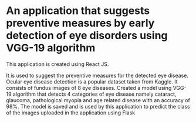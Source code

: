 # An application that suggests preventive measures by early detection of eye disorders using VGG-19 algorithm

This application is created using React JS. 

It is used to suggest the preventive measures for the detected eye disease.
Ocular eye disease detection is a popular dataset taken from Kaggle. It consists of fundus images of 8 eye diseases.
Created a model using VGG-19 algorithm that detects 4 categories of eye disease namely cataract, glaucoma, pathological myopia and age related disease with an accuracy of 98%.
The model is saved and is used by this application to predict the class of the images uploaded in the application using Flask

